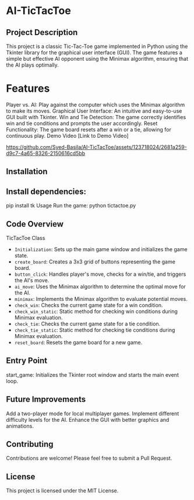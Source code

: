 # AI-TicTacToe
## Project Description
This project is a classic Tic-Tac-Toe game implemented in Python using the Tkinter library for the graphical user interface (GUI). The game features a simple but effective AI opponent using the Minimax algorithm, ensuring that the AI plays optimally.

# Features
Player vs. AI: Play against the computer which uses the Minimax algorithm to make its moves.
Graphical User Interface: An intuitive and easy-to-use GUI built with Tkinter.
Win and Tie Detection: The game correctly identifies win and tie conditions and prompts the user accordingly.
Reset Functionality: The game board resets after a win or a tie, allowing for continuous play.
Demo Video
[Link to Demo Video]


https://github.com/Syed-Basila/AI-TicTacToe/assets/123718024/2681a259-d9c7-4a65-8326-2150616cd5bb


## Installation

## Install dependencies:
pip install tk
Usage
Run the game:
python tictactoe.py
## Code Overview
TicTacToe Class
- ` Initialization `: Sets up the main game window and initializes the game state.
- ` create_board `: Creates a 3x3 grid of buttons representing the game board.
- ` button_click `: Handles player's move, checks for a win/tie, and triggers the AI's move.
- ` ai_move `: Uses the Minimax algorithm to determine the optimal move for the AI.
- ` minimax `: Implements the Minimax algorithm to evaluate potential moves.
- ` check_win `: Checks the current game state for a win condition.
- ` check_win_static `: Static method for checking win conditions during Minimax evaluation.
- ` check_tie `: Checks the current game state for a tie condition.
- ` check_tie_static `: Static method for checking tie conditions during Minimax evaluation.
- ` reset_board `: Resets the game board for a new game.
## Entry Point
start_game: Initializes the Tkinter root window and starts the main event loop.
## Future Improvements
Add a two-player mode for local multiplayer games.
Implement different difficulty levels for the AI.
Enhance the GUI with better graphics and animations.
## Contributing
Contributions are welcome! Please feel free to submit a Pull Request.

## License
This project is licensed under the MIT License.
